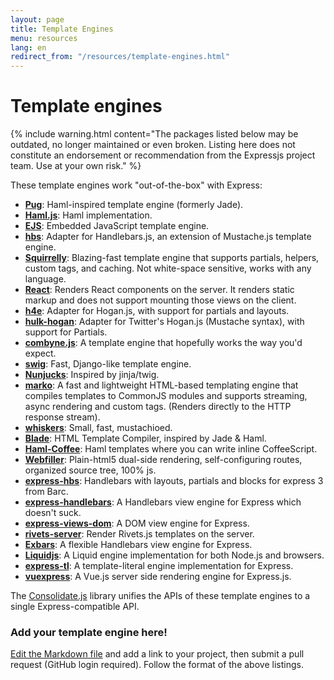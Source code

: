 ```yaml
---
layout: page
title: Template Engines
menu: resources
lang: en
redirect_from: "/resources/template-engines.html"
---
```


# Template engines

{% include warning.html content="The packages listed below may be outdated, no longer maintained or even broken.  Listing here does not constitute an endorsement or recommendation from the Expressjs project team. Use at your own risk." %}

These template engines work "out-of-the-box" with Express:

- **[Pug](https://github.com/pugjs/pug)**: Haml-inspired template engine (formerly Jade).
- **[Haml.js](https://github.com/tj/haml.js)**: Haml implementation.
- **[EJS](https://github.com/tj/ejs)**: Embedded JavaScript template engine.
- **[hbs](https://github.com/pillarjs/hbs)**: Adapter for Handlebars.js, an extension of Mustache.js template engine.
- **[Squirrelly](https://github.com/nebrelbug/squirrelly)**: Blazing-fast template engine that supports partials, helpers, custom tags, and caching. Not white-space sensitive, works with any language.
- **[React](https://github.com/reactjs/express-react-views)**: Renders React components on the server. It renders static markup and does not support mounting those views on the client.
- **[h4e](https://github.com/louischatriot/h4e)**: Adapter for Hogan.js, with support for partials and layouts.
- **[hulk-hogan](https://github.com/quangv/hulk-hogan)**: Adapter for Twitter's Hogan.js (Mustache syntax), with support for Partials.
- **[combyne.js](https://github.com/tbranyen/combyne)**: A template engine that hopefully works the way you'd expect.
- **[swig](https://github.com/paularmstrong/swig)**: Fast, Django-like template engine.
- **[Nunjucks](https://github.com/mozilla/nunjucks)**: Inspired by jinja/twig.
- **[marko](https://github.com/marko-js/marko)**: A fast and lightweight HTML-based templating engine that compiles templates to CommonJS modules and supports streaming, async rendering and custom tags. (Renders directly to the HTTP response stream).
- **[whiskers](https://github.com/gsf/whiskers.js)**: Small, fast, mustachioed.
- **[Blade](https://github.com/bminer/node-blade)**: HTML Template Compiler, inspired by Jade & Haml.
- **[Haml-Coffee](https://github.com/netzpirat/haml-coffee)**: Haml templates where you can write inline CoffeeScript.
- **[Webfiller](https://github.com/haraldrudell/webfiller)**: Plain-html5 dual-side rendering, self-configuring routes, organized source tree, 100% js.
- **[express-hbs](https://github.com/barc/express-hbs)**: Handlebars with layouts, partials and blocks for express 3 from Barc.
- **[express-handlebars](https://github.com/ericf/express-handlebars)**: A Handlebars view engine for Express which doesn't suck.
- **[express-views-dom](https://github.com/AndersDJohnson/express-views-dom)**: A DOM view engine for Express.
- **[rivets-server](https://github.com/AndersDJohnson/rivets-server)**: Render Rivets.js templates on the server.
- **[Exbars](https://github.com/YoussefKababe/exbars)**: A flexible Handlebars view engine for Express.
- **[Liquidjs](https://github.com/harttle/liquidjs)**: A Liquid engine implementation for both Node.js and browsers.
- **[express-tl](https://github.com/Drulac/express-tl)**: A template-literal engine implementation for Express.
- **[vuexpress](https://github.com/vuexpress/vuexpress)**: A Vue.js server side rendering engine for Express.js.

The [Consolidate.js](https://github.com/tj/consolidate.js) library unifies the APIs of these template engines to a single Express-compatible API.



### Add your template engine here!

[Edit the Markdown file](https://github.com/expressjs/expressjs.com/blob/gh-pages/en/resources/template-engines.md) and add a link to your project, then submit a pull request (GitHub login required).  Follow the format of the above listings.
